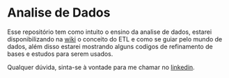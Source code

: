 # Analise de Dados

Esse repositório tem como intuito o ensino da analise de dados, estarei disponibilizando na [wiki](https://github.com/PauloEnriqueOliveira/Analise_de_Dados/wiki) o conceito do ETL e como se guiar pelo mundo de dados, além disso estarei mostrando alguns codigos de refinamento de bases e estudos para serem usados.

Qualquer dúvida, sinta-se à vontade para me chamar no [linkedin](https://www.linkedin.com/in/paulo-oliveira-a6650121a/).
